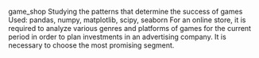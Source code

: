 game_shop
Studying the patterns that determine the success of games
Used: pandas, numpy, matplotlib, scipy, seaborn
For an online store, it is required to analyze various genres and platforms of games for the current period in order to plan investments in an advertising company. It is necessary to choose the most promising segment.
